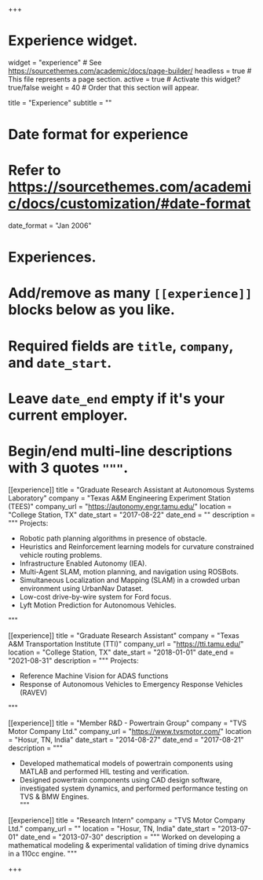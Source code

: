+++
# Experience widget.
widget = "experience"  # See https://sourcethemes.com/academic/docs/page-builder/
headless = true  # This file represents a page section.
active = true  # Activate this widget? true/false
weight = 40  # Order that this section will appear.

title = "Experience"
subtitle = ""

# Date format for experience
#   Refer to https://sourcethemes.com/academic/docs/customization/#date-format
date_format = "Jan 2006"

# Experiences.
#   Add/remove as many `[[experience]]` blocks below as you like.
#   Required fields are `title`, `company`, and `date_start`.
#   Leave `date_end` empty if it's your current employer.
#   Begin/end multi-line descriptions with 3 quotes `"""`.
[[experience]]
  title = "Graduate Research Assistant at Autonomous Systems Laboratory"
  company = "Texas A&M Engineering Experiment Station (TEES)"
  company_url = "https://autonomy.engr.tamu.edu/"
  location = "College Station, TX"
  date_start = "2017-08-22"
  date_end = ""
  description = """
  Projects:
  
  * Robotic path planning algorithms in presence of obstacle.
  * Heuristics and Reinforcement learning models for curvature constrained vehicle routing problems.
  * Infrastructure Enabled Autonomy (IEA). 
  * Multi-Agent SLAM, motion planning, and navigation using ROSBots. 
  * Simultaneous Localization and Mapping (SLAM) in a crowded urban environment using UrbanNav Dataset. 
  * Low-cost drive-by-wire system for Ford focus. 
  * Lyft Motion Prediction for Autonomous Vehicles.

  """

[[experience]]
  title = "Graduate Research Assistant"
  company = "Texas A&M Transportation Institute (TTI)"
  company_url = "https://tti.tamu.edu/"
  location = "College Station, TX"
  date_start = "2018-01-01"
  date_end = "2021-08-31"
  description = """
  Projects:
  
  * Reference Machine Vision for ADAS functions
  * Response of Autonomous Vehicles to Emergency Response Vehicles (RAVEV)

  """

[[experience]]
  title = "Member R&D - Powertrain Group"
  company = "TVS Motor Company Ltd."
  company_url = "https://www.tvsmotor.com/"
  location = "Hosur, TN, India"
  date_start = "2014-08-27"
  date_end = "2017-08-21"
  description = """
  <!-- * CAD design & development of Valvetrain & timing drive components for TVS & BMW power-trains including Apache RTR200 4V, Apache RR310, Victor, BMW G310R and its life-cycle management. -->
  <!-- * Developed mathematical models of Valvetrain and Timing drive using MATLAB, and conducted experiments to improve engine perforomance in TVSM and BMW Motorrad models. -->
  <!-- * Involved in new product development and performed Design Reviews (TDR), Engineering Change Management (ECM), Product Benchmarking, DFX, DFMEA, Patent Survey, Value Engineering (VA/VE). -->
  <!-- * Involved in design & development of concept VVT engines, Cam-phaser camshaft & Internal-EGR Concepts for 125cc to 200cc capacity engines to achieve target performance, improve fuel economy (about 10%) and meet EU IV emission standards. -->
  * Developed mathematical models of powertrain components using MATLAB and performed HIL testing and verification.  
  * Designed powertrain components using CAD design software, investigated system dynamics, and performed performance testing on TVS & BMW Engines.  
  """

[[experience]]
  title = "Research Intern"
  company = "TVS Motor Company Ltd."
  company_url = ""
  location = "Hosur, TN, India"
  date_start = "2013-07-01"
  date_end = "2013-07-30"
  description = """
  Worked on developing a mathematical modeling & experimental validation of timing drive dynamics in a 110cc engine.
  """

+++
